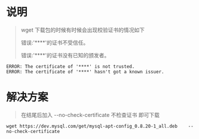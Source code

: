 #  说明

> wget 下载包的时候有时候会出现校验证书的情况如下
>
> 错误:'****'的证书不受信任。
>
> 错误:'****'的证书没有已知的颁发者。

```shell
ERROR: The certificate of '****' is not trusted.
ERROR: The certificate of '****' hasn't got a known issuer.
```

# 解决方案

> 在结尾后加入   --no-check-certificate 不检查证书 即可下载

```shell
wget https://dev.mysql.com/get/mysql-apt-config_0.8.20-1_all.deb    --no-check-certificate
```

